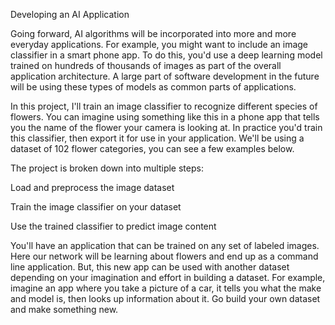 Developing an AI Application

Going forward, AI algorithms will be incorporated into more and more everyday applications. For example, you might want to include an image classifier in a smart phone app. To do this, you'd use a deep learning model trained on hundreds of thousands of images as part of the overall application architecture. A large part of software development in the future will be using these types of models as common parts of applications.

In this project, I'll train an image classifier to recognize different species of flowers. You can imagine using something like this in a phone app that tells you the name of the flower your camera is looking at. In practice you'd train this classifier, then export it for use in your application. We'll be using a dataset of 102 flower categories, you can see a few examples below.



The project is broken down into multiple steps:

 Load and preprocess the image dataset

 Train the image classifier on your dataset

 Use the trained classifier to predict image content


You'll have an application that can be trained on any set of labeled images. Here our network will be learning about flowers and end up as a command line application. But, this new app can be used with another dataset depending on your imagination and effort in building a dataset. For example, imagine an app where you take a picture of a car, it tells you what the make and model is, then looks up information about it. Go build your own dataset and make something new.